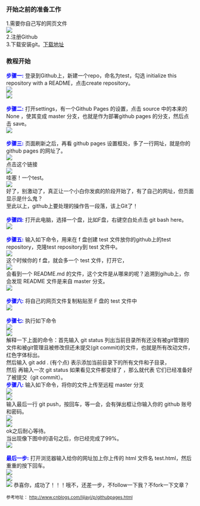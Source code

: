 ### 开始之前的准备工作
1.需要你自己写的网页文件  
![](https://github.com/LucienJan/How-to-preview-your-HTML-on-github/raw/master/src/images/1.png)  
2.注册Github  
3.下载安装git。[下载地址](https://git-scm.com/downloads)

### 教程开始  
<strong style="color:blue;">步骤一:</strong>
登录到Github上，新建一个repo，命名为test，勾选 initialize this repository with a README，点击create repository。  
![](https://github.com/LucienJan/How-to-preview-your-HTML-on-github/raw/master/src/images/2.png)  
![](https://github.com/LucienJan/How-to-preview-your-HTML-on-github/raw/master/src/images/3.png)  
<br />
<strong style="color:blue;">步骤二:</strong>
打开settings，有一个Github Pages 的设置，点击 source 中的本来的 None ，使其变成 master 分支，也就是作为部署github pages 的分支，然后点击 save。  
![](https://github.com/LucienJan/How-to-preview-your-HTML-on-github/raw/master/src/images/4.png)  
<br />
<strong style="color:blue;">步骤三:</strong>
页面刷新之后，再看 github pages 设置框处，多了一行网址，就是你的 github pages 的网址了。  
![](https://github.com/LucienJan/How-to-preview-your-HTML-on-github/raw/master/src/images/5.png)  
点击这个链接  
![](https://github.com/LucienJan/How-to-preview-your-HTML-on-github/raw/master/src/images/6.png)  
哇塞！一个test。  
![](https://github.com/LucienJan/How-to-preview-your-HTML-on-github/raw/master/src/images/7.jpg)  
好了，别激动了，真正让一个小白你发疯的阶段开始了，有了自己的网址，但页面显示是什么鬼？  
至此以上，github上要处理的操作告一段落，该上Git了！  
<br />
<strong style="color:blue;">步骤四:</strong>
打开此电脑，选择一个盘，比如F盘，右键空白处点击 git bash here。  
![](https://github.com/LucienJan/How-to-preview-your-HTML-on-github/raw/master/src/images/8.png)  
<br />
<strong style="color:blue;">步骤五:</strong>
输入如下命令，用来在 f 盘创建 test 文件放你的github上的test repository，克隆test repository到 test 文件中。  
![](https://github.com/LucienJan/How-to-preview-your-HTML-on-github/raw/master/src/images/9.png)  
这个时候你的 f 盘，就会多一个 test 文件，打开它，  
![](https://github.com/LucienJan/How-to-preview-your-HTML-on-github/raw/master/src/images/10.png)  
会看到一个 README.md 的文件，这个文件是从哪来的呢？追溯到gihub上，你会发现 README 文件是来自 master 分支。  
![](https://github.com/LucienJan/How-to-preview-your-HTML-on-github/raw/master/src/images/11.jpg)  
<br />
<strong style="color:blue;">步骤六:</strong>
将自己的网页文件复制粘贴至 F 盘的 test 文件中  
![](https://github.com/LucienJan/How-to-preview-your-HTML-on-github/raw/master/src/images/12.png)  
<br />
<strong style="color:blue;">步骤七:</strong>
执行如下命令  
![](https://github.com/LucienJan/How-to-preview-your-HTML-on-github/raw/master/src/images/13.png)  
![](https://github.com/LucienJan/How-to-preview-your-HTML-on-github/raw/master/src/images/14.png)  
解释一下上面的命令：首先输入  git status   列出当前目录所有还没有被git管理的文件和被git管理且被修改但还未提交(git commit)的文件，也就是所有改动文件，红色字体标出。  
然后输入 git add .  (有个点) 表示添加当前目录下的所有文件和子目录，  
然后 再输入一次 git status 如果看见文件都变绿了 ，那么就代表 它们已经准备好了被提交（git commit）。
<br />
<strong style="color:blue;">步骤八:</strong>
输入如下命令，将你的文件上传至远程 master 分支  
![](https://github.com/LucienJan/How-to-preview-your-HTML-on-github/raw/master/src/images/15.png)  
![](https://github.com/LucienJan/How-to-preview-your-HTML-on-github/raw/master/src/images/16.png)  
输入最后一行 git push，按回车，等一会，会有弹出框让你输入你的 github 账号和密码。  
![](https://github.com/LucienJan/How-to-preview-your-HTML-on-github/raw/master/src/images/17.png)  
![](https://github.com/LucienJan/How-to-preview-your-HTML-on-github/raw/master/src/images/18.png)  
ok之后耐心等待。  
当出现像下图中的语句之后，你已经完成了99%。  
![](https://github.com/LucienJan/How-to-preview-your-HTML-on-github/raw/master/src/images/19.png)  
<br />
<strong style="color:blue;">最后一步:</strong>
打开浏览器输入给你的网址加上你上传的 html 文件名 test.html，然后重重的按下回车。  
![](https://github.com/LucienJan/How-to-preview-your-HTML-on-github/raw/master/src/images/20.png)  
![](https://github.com/LucienJan/How-to-preview-your-HTML-on-github/raw/master/src/images/21.png)  
![](https://github.com/LucienJan/How-to-preview-your-HTML-on-github/raw/master/src/images/22.png)
恭喜你，成功了！！！哦不，还差一步，不follow一下我？不fork一下文章？



<sub>参考地址：
<a target="_blank" href="http://www.cnblogs.com/lijiayi/p/githubpages.html">http://www.cnblogs.com/lijiayi/p/githubpages.html</a>
</sub>
